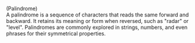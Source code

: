 (Palindrome)  
A palindrome is a sequence of characters that reads the same forward and backward. 
It retains its meaning or form when reversed, such as "radar" or "level". 
Palindromes are commonly explored in strings, numbers, and even phrases for their symmetrical properties.  